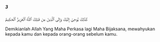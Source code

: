 ##### 3

<span class="ayah">كَذَٰلِكَ يُوحِىٓ إِلَيْكَ وَإِلَى ٱلَّذِينَ مِن قَبْلِكَ ٱللَّهُ ٱلْعَزِيزُ ٱلْحَكِيمُ</span>

<span class="ayah_translation">Demikianlah Allah Yang Maha Perkasa lagi Maha Bijaksana, mewahyukan kepada kamu dan kepada orang-orang sebelum kamu.</span>
